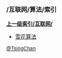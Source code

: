### /互联网/算法/索引


**[上一级索引/互联网/](/互联网/)**

- [雪花算法](/互联网/算法/雪花算法)


<font size=2 color='grey'> [@TsingChan](https://github.com/tsingchan) </font>

